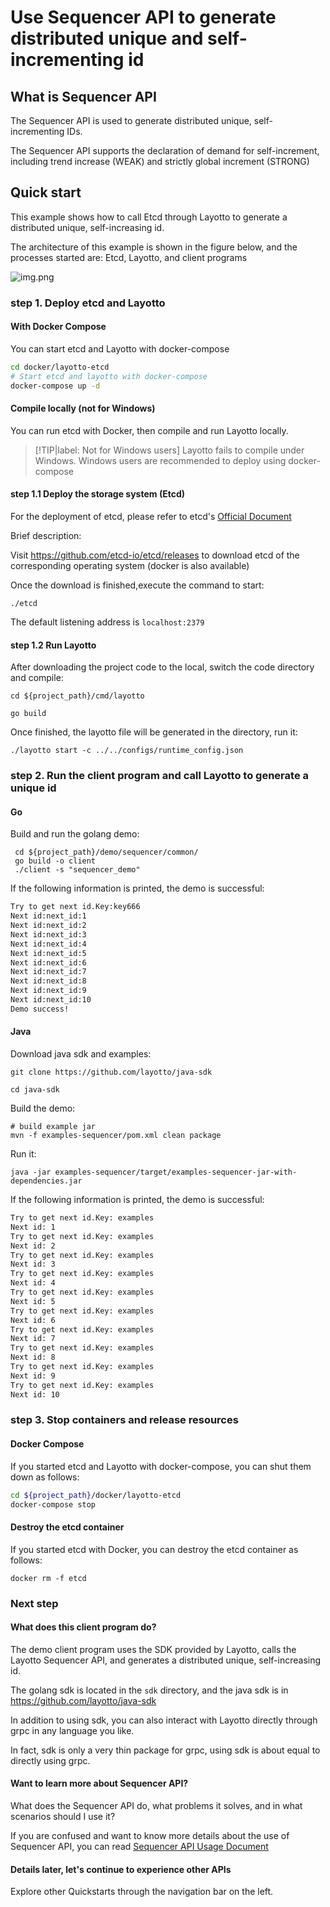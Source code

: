 # Use Sequencer API to generate distributed unique and self-incrementing id
## What is Sequencer API
The Sequencer API is used to generate distributed unique, self-incrementing IDs.

The Sequencer API supports the declaration of demand for self-increment, including trend increase (WEAK) and strictly global increment (STRONG)

## Quick start

This example shows how to call Etcd through Layotto to generate a distributed unique, self-increasing id.

The architecture of this example is shown in the figure below, and the processes started are: Etcd, Layotto, and client programs

![img.png](../../../img/sequencer/etcd/img.png)
### step 1. Deploy etcd and Layotto
<!-- tabs:start -->
#### **With Docker Compose**
You can start etcd and Layotto with docker-compose

```bash
cd docker/layotto-etcd
# Start etcd and layotto with docker-compose
docker-compose up -d
```

#### **Compile locally (not for Windows)**
You can run etcd with Docker, then compile and run Layotto locally.

> [!TIP|label: Not for Windows users]
> Layotto fails to compile under Windows. Windows users are recommended to deploy using docker-compose
#### step 1.1 Deploy the storage system (Etcd)

For the deployment of etcd, please refer to etcd's [Official Document](https://etcd.io/docs/v3.5/quickstart/)

Brief description:

Visit https://github.com/etcd-io/etcd/releases to download etcd of the corresponding operating system (docker is also available)

Once the download is finished,execute the command to start:

```shell @background
./etcd
```

The default listening address is `localhost:2379`
#### step 1.2 Run Layotto

After downloading the project code to the local, switch the code directory and compile:

```shell
cd ${project_path}/cmd/layotto
```

```shell @if.not.exist layotto
go build
```

Once finished, the layotto file will be generated in the directory, run it:

```shell @background
./layotto start -c ../../configs/runtime_config.json
```

<!-- tabs:end -->

### step 2. Run the client program and call Layotto to generate a unique id
<!-- tabs:start -->
#### **Go**
Build and run the golang demo:

```shell
 cd ${project_path}/demo/sequencer/common/
 go build -o client
 ./client -s "sequencer_demo"
```

If the following information is printed, the demo is successful:

```bash
Try to get next id.Key:key666 
Next id:next_id:1  
Next id:next_id:2  
Next id:next_id:3  
Next id:next_id:4  
Next id:next_id:5  
Next id:next_id:6  
Next id:next_id:7  
Next id:next_id:8  
Next id:next_id:9  
Next id:next_id:10  
Demo success!
```

#### **Java**

Download java sdk and examples:

```shell @if.not.exist java-sdk
git clone https://github.com/layotto/java-sdk
```

```shell
cd java-sdk
```

Build the demo:

```shell @if.not.exist examples-sequencer/target/examples-sequencer-jar-with-dependencies.jar
# build example jar
mvn -f examples-sequencer/pom.xml clean package
```

Run it:

```shell
java -jar examples-sequencer/target/examples-sequencer-jar-with-dependencies.jar
```

If the following information is printed, the demo is successful:

```bash
Try to get next id.Key: examples
Next id: 1
Try to get next id.Key: examples
Next id: 2
Try to get next id.Key: examples
Next id: 3
Try to get next id.Key: examples
Next id: 4
Try to get next id.Key: examples
Next id: 5
Try to get next id.Key: examples
Next id: 6
Try to get next id.Key: examples
Next id: 7
Try to get next id.Key: examples
Next id: 8
Try to get next id.Key: examples
Next id: 9
Try to get next id.Key: examples
Next id: 10
```

<!-- tabs:end -->

### step 3. Stop containers and release resources
<!-- tabs:start -->
#### **Docker Compose**
If you started etcd and Layotto with docker-compose, you can shut them down as follows:

```bash
cd ${project_path}/docker/layotto-etcd
docker-compose stop
```

#### **Destroy the etcd container**
If you started etcd with Docker, you can destroy the etcd container as follows:

```shell
docker rm -f etcd
```

<!-- tabs:end -->

### Next step
#### What does this client program do?
The demo client program uses the SDK provided by Layotto, calls the Layotto Sequencer API, and generates a distributed unique, self-increasing id.

The golang sdk is located in the `sdk` directory, and the java sdk is in https://github.com/layotto/java-sdk

In addition to using sdk, you can also interact with Layotto directly through grpc in any language you like.

In fact, sdk is only a very thin package for grpc, using sdk is about equal to directly using grpc.

#### Want to learn more about Sequencer API?
What does the Sequencer API do, what problems it solves, and in what scenarios should I use it?

If you are confused and want to know more details about the use of Sequencer API, you can read [Sequencer API Usage Document](en/api_reference/sequencer/reference)

#### Details later, let's continue to experience other APIs
Explore other Quickstarts through the navigation bar on the left.
